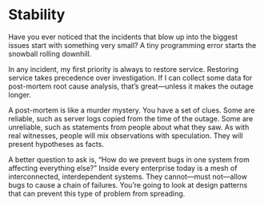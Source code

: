 # Stability

Have you ever noticed that the incidents that blow up into the biggest issues start with something very small? A tiny programming error starts the snowball rolling downhill.

In any incident, my first priority is always to restore service. Restoring service takes precedence over investigation. If I can collect some data for post-mortem root cause analysis, that’s great—unless it makes the outage longer.

A post-mortem is like a murder mystery. You have a set of clues. Some are reliable, such as server logs copied from the time of the outage. Some are unreliable, such as statements from people about what they saw. As with real witnesses, people will mix observations with speculation. They will present hypotheses as facts. 

A better question to ask is, “How do we prevent bugs in one system from affecting everything else?” Inside every enterprise today is a mesh of interconnected, interdependent systems. They cannot—must not—allow bugs to cause a chain of failures. You’re going to look at design patterns that can prevent this type of problem from spreading.

